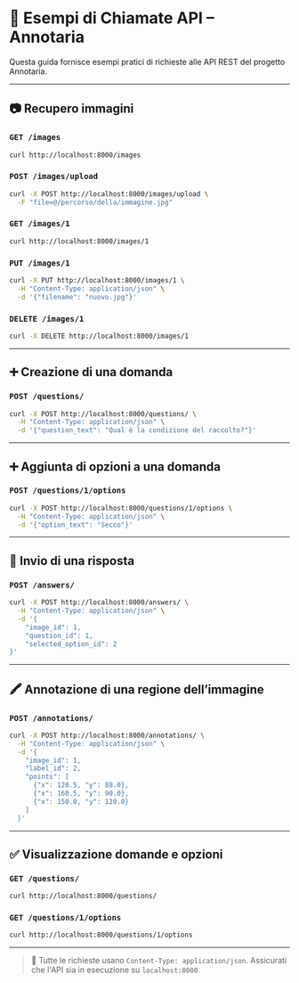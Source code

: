 # 🧪 Esempi di Chiamate API – Annotaria

Questa guida fornisce esempi pratici di richieste alle API REST del progetto Annotaria.

______________________________________________________________________

## 📷 Recupero immagini

### `GET /images`

```bash
curl http://localhost:8000/images
```

### `POST /images/upload`

```bash
curl -X POST http://localhost:8000/images/upload \
  -F "file=@/percorso/della/immagine.jpg"
```

### `GET /images/1`

```bash
curl http://localhost:8000/images/1
```

### `PUT /images/1`

```bash
curl -X PUT http://localhost:8000/images/1 \
  -H "Content-Type: application/json" \
  -d '{"filename": "nuovo.jpg"}'
```

### `DELETE /images/1`

```bash
curl -X DELETE http://localhost:8000/images/1
```

______________________________________________________________________

## ➕ Creazione di una domanda

### `POST /questions/`

```bash
curl -X POST http://localhost:8000/questions/ \
  -H "Content-Type: application/json" \
  -d '{"question_text": "Qual è la condizione del raccolto?"}'
```

______________________________________________________________________

## ➕ Aggiunta di opzioni a una domanda

### `POST /questions/1/options`

```bash
curl -X POST http://localhost:8000/questions/1/options \
  -H "Content-Type: application/json" \
  -d '{"option_text": "Secco"}'
```

______________________________________________________________________

## 📝 Invio di una risposta

### `POST /answers/`

```bash
curl -X POST http://localhost:8000/answers/ \
  -H "Content-Type: application/json" \
  -d '{
    "image_id": 1,
    "question_id": 1,
    "selected_option_id": 2
}'
```

______________________________________________________________________

## 🖍️ Annotazione di una regione dell’immagine

### `POST /annotations/`

```bash
curl -X POST http://localhost:8000/annotations/ \
  -H "Content-Type: application/json" \
  -d '{
    "image_id": 1,
    "label_id": 2,
    "points": [
      {"x": 120.5, "y": 88.0},
      {"x": 160.5, "y": 90.0},
      {"x": 150.0, "y": 120.0}
    ]
  }'
```

______________________________________________________________________

## ✅ Visualizzazione domande e opzioni

### `GET /questions/`

```bash
curl http://localhost:8000/questions/
```

### `GET /questions/1/options`

```bash
curl http://localhost:8000/questions/1/options
```

______________________________________________________________________

> 🔧 Tutte le richieste usano `Content-Type: application/json`.
> Assicurati che l'API sia in esecuzione su `localhost:8000`.
